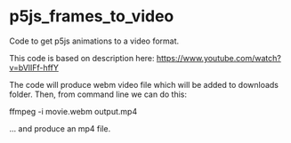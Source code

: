 # p5js_frames_to_video
Code to get p5js animations to a video format.

This code is based on description here: https://www.youtube.com/watch?v=bVlIFf-hffY

The code will produce webm video file which will be added to downloads folder. Then, from 
command line we can do this:

ffmpeg -i movie.webm output.mp4

... and produce an mp4 file.
